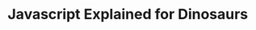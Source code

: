 <p align="center">
  <img src="https://cdn-images-1.medium.com/max/500/1*H8PH-HaV43gZyBJz0mJHxA.png" alt="">
</p>

# Javascript Explained for Dinosaurs